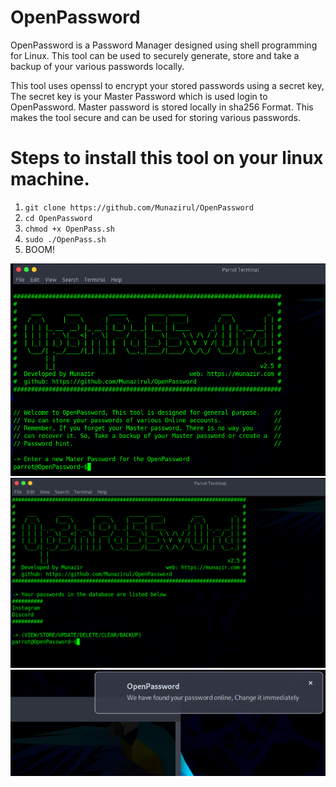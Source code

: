 # OpenPassword
OpenPassword is a Password Manager designed using shell programming for Linux. This tool can be used to securely generate, store and take a backup of your various passwords locally.

This tool uses openssl to encrypt your stored passwords using a secret key, The secret key is your Master Password which is used login to OpenPassword.
Master password is stored locally in sha256 Format.
This makes the tool secure and can be used for storing various passwords.

# Steps to install this tool on your linux machine.
1. `git clone https://github.com/Munazirul/OpenPassword`
2. `cd OpenPassword`
3. `chmod +x OpenPass.sh`
4. `sudo ./OpenPass.sh`
5. BOOM!

<p align="center">
  <img src="/img/welcome_banner.png" width="800" title="hover text">
  <img src="/img/stored.png" width="800" alt="accessibility text">
  <img src="/img/breach_check.png" width="800" alt="accessibility text">
</p>
